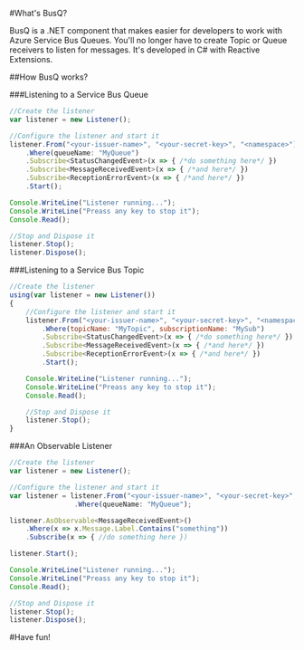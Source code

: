 #What's BusQ?

BusQ is a .NET component that makes easier for developers to work with Azure Service Bus Queues. You'll no longer have to create Topic or Queue receivers to listen for messages. It's developed in C# with Reactive Extensions.

##How BusQ works?

###Listening to a Service Bus Queue

```js
//Create the listener
var listener = new Listener();

//Configure the listener and start it
listener.From("<your-issuer-name>", "<your-secret-key>", "<namespace>")
	.Where(queueName: "MyQueue")
	.Subscribe<StatusChangedEvent>(x => { /*do something here*/ })
	.Subscribe<MessageReceivedEvent>(x => { /*and here*/ })
	.Subscribe<ReceptionErrorEvent>(x => { /*and here*/ })
	.Start();

Console.WriteLine("Listener running...");
Console.WriteLine("Preass any key to stop it");
Console.Read();

//Stop and Dispose it
listener.Stop();
listener.Dispose();
```

###Listening to a Service Bus Topic

```js
//Create the listener
using(var listener = new Listener())
{
	//Configure the listener and start it
	listener.From("<your-issuer-name>", "<your-secret-key>", "<namespace>")
		.Where(topicName: "MyTopic", subscriptionName: "MySub")
		.Subscribe<StatusChangedEvent>(x => { /*do something here*/ })
		.Subscribe<MessageReceivedEvent>(x => { /*and here*/ })
		.Subscribe<ReceptionErrorEvent>(x => { /*and here*/ })
		.Start();

	Console.WriteLine("Listener running...");
	Console.WriteLine("Preass any key to stop it");
	Console.Read();

	//Stop and Dispose it
	listener.Stop();
}
```

###An Observable Listener
```js
//Create the listener
var listener = new Listener();

//Configure the listener and start it
var listener = listener.From("<your-issuer-name>", "<your-secret-key>", "<namespace>")
				.Where(queueName: "MyQueue");

listener.AsObservable<MessageReceivedEvent>()
	.Where(x => x.Message.Label.Contains("something"))
	.Subscribe(x => { //do something here })

listener.Start();

Console.WriteLine("Listener running...");
Console.WriteLine("Preass any key to stop it");
Console.Read();

//Stop and Dispose it
listener.Stop();
listener.Dispose();
```

#Have fun!